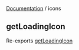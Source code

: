 [Documentation](modules.md) / icons

## getLoadingIcon

Re-exports [getLoadingIcon](icons.md#getloadingicon)

